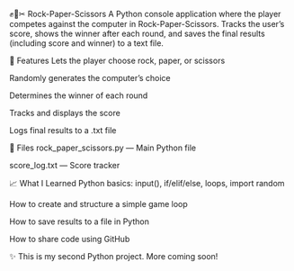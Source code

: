 ✊📄✂ Rock-Paper-Scissors
A Python console application where the player competes against the computer in Rock-Paper-Scissors. Tracks the user’s score, shows the winner after each round, and saves the final results (including score and winner) to a text file.

🚀 Features
Lets the player choose rock, paper, or scissors

Randomly generates the computer’s choice

Determines the winner of each round

Tracks and displays the score

Logs final results to a .txt file

📁 Files
rock_paper_scissors.py — Main Python file

score_log.txt — Score tracker

📈 What I Learned
Python basics: input(), if/elif/else, loops, import random

How to create and structure a simple game loop

How to save results to a file in Python

How to share code using GitHub

✨ This is my second Python project. More coming soon!
